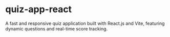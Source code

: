 # quiz-app-react
A fast and responsive quiz application built with React.js and Vite, featuring dynamic questions and real-time score tracking.
